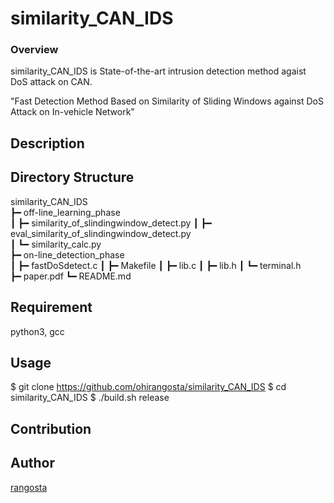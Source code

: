 similarity_CAN_IDS
====

### Overview

similarity_CAN_IDS is State-of-the-art intrusion detection method agaist DoS attack on CAN.

"Fast Detection Method Based on Similarity of Sliding Windows against DoS Attack on In-vehicle Network"

## Description

## Directory Structure

similarity_CAN_IDS  
┣━ off-line_learning_phase  
┃	┣━ similarity_of_slindingwindow_detect.py
┃	┣━ eval_similarity_of_slindingwindow_detect.py  
┃	┗━ similarity_calc.py  
┣━ on-line_detection_phase  
┃	┣━ fastDoSdetect.c
┃	┣━ Makefile
┃	┣━ lib.c
┃   ┣━ lib.h
┃	┗━ terminal.h   
┣━ paper.pdf
┗━ README.md

## Requirement

python3, gcc

## Usage

$ git clone https://github.com/ohirangosta/similarity_CAN_IDS
$ cd similarity_CAN_IDS
$ ./build.sh release  

## Contribution

## Author

[rangosta](https://github.com/ohirangosta)
